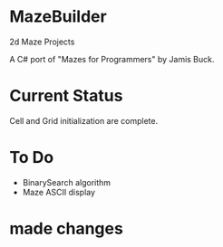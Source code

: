# MazeBuilder
2d Maze Projects

A C# port of "Mazes for Programmers" by Jamis Buck. 

# Current Status
Cell and Grid initialization are complete.

# To Do
- BinarySearch algorithm
- Maze ASCII display

# made changes
